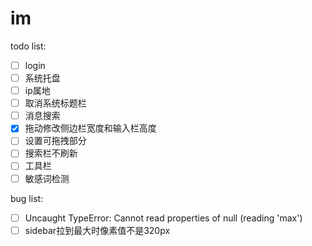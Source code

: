 # im

todo list:  
- [ ] login
- [ ] 系统托盘
- [ ] ip属地
- [ ] 取消系统标题栏
- [ ] 消息搜索
- [x] 拖动修改侧边栏宽度和输入栏高度
- [ ] 设置可拖拽部分
- [ ] 搜索栏不刷新
- [ ] 工具栏
- [ ] 敏感词检测

bug list:
- [ ] Uncaught TypeError: Cannot read properties of null (reading 'max')
- [ ] sidebar拉到最大时像素值不是320px
